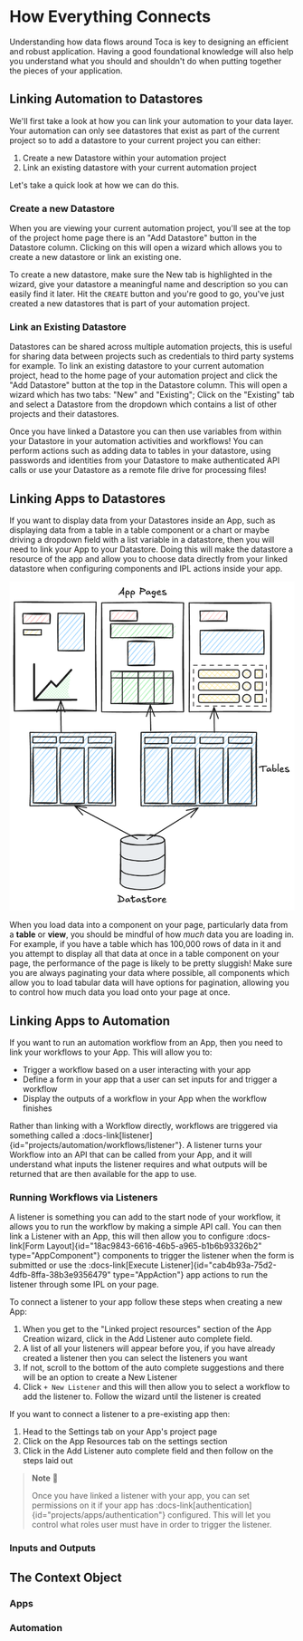 # How Everything Connects

Understanding how data flows around Toca is key to designing an efficient and robust application. Having a good foundational knowledge will also help you understand what you should and shouldn't do when putting together the pieces of your application.

## Linking Automation to Datastores

We'll first take a look at how you can link your automation to your data layer. Your automation can only see datastores that exist as part of the current project so to add a datastore to your current project you can either:
1. Create a new Datastore within your automation project
2. Link an existing datastore with your current automation project

Let's take a quick look at how we can do this.

### Create a new Datastore

When you are viewing your current automation project, you'll see at the top of the project home page there is an "Add Datastore" button in the Datastore column. Clicking on this will open a wizard which allows you to create a new datastore or link an existing one.

To create a new datastore, make sure the New tab is highlighted in the wizard, give your datastore a meaningful name and description so you can easily find it later. Hit the `CREATE` button and you're good to go, you've just created a new datastores that is part of your automation project.


### Link an Existing Datastore

Datastores can be shared across multiple automation projects, this is useful for sharing data between projects such as credentials to third party systems for example. To link an existing datastore to your current automation project, head to the home page of your automation project and click the "Add Datastore" button at the top in the Datastore column. This will open a wizard which has two tabs: "New" and "Existing"; Click on the "Existing" tab and select a Datastore from the dropdown which contains a list of other projects and their datastores.


Once you have linked a Datastore you can then use variables from within your Datastore in your automation activities and workflows! You can perform actions such as adding data to tables in your datastore, using passwords and identities from your Datastore to make authenticated API calls or use your Datastore as a remote file drive for processing files!

## Linking Apps to Datastores

If you want to display data from your Datastores inside an App, such as displaying data from a table in a table component or a chart or maybe driving a dropdown field with a list variable in a datastore, then you will need to link your App to your Datastore. Doing this will make the datastore a resource of the app and allow you to choose data directly from your linked datastore when configuring components and IPL actions inside your app.

![Apps Linking to Datastore](/src/assets/book/apps_to_datastores.png)

When you load data into a component on your page, particularly data from a **table** or **view**, you should be mindful of how _much_ data you are loading in. For example, if you have a table which has 100,000 rows of data in it and you attempt to display all that data at once in a table component on your page, the performance of the page is likely to be pretty sluggish! Make sure you are always paginating your data where possible, all components which allow you to load tabular data will have options for pagination, allowing you to control how much data you load onto your page at once.


## Linking Apps to Automation

If you want to run an  automation workflow from an App, then you need to link your workflows to your App. This will allow you to:
- Trigger a workflow based on a user interacting with your app
- Define a form in your app that a user can set inputs for and trigger a workflow
- Display the outputs of a workflow in your App when the workflow finishes

Rather than linking with a Workflow directly, workflows are triggered via something called a :docs-link[listener]{id="projects/automation/workflows/listener"}. A listener turns your Workflow into an API that can be called from your App, and it will understand what inputs the listener requires and what outputs will be returned that are then available for the app to use.

### Running Workflows via Listeners

A listener is something you can add to the start node of your workflow, it allows you to run the workflow by making a simple API call. You can then link a Listener with an App, this will then allow you to configure :docs-link[Form Layout]{id="18ac9843-6616-46b5-a965-b1b6b93326b2" type="AppComponent"} components to trigger the listener when the form is submitted or use the :docs-link[Execute Listener]{id="cab4b93a-75d2-4dfb-8ffa-38b3e9356479" type="AppAction"} app actions to run the listener through some IPL on your page.

To connect a listener to your app follow these steps when creating a new App:
1. When you get to the "Linked project resources" section of the App Creation wizard, click in the Add Listener auto complete field.
2. A list of all your listeners will appear before you, if you have already created a listener then you can select the listeners you want
3. If not, scroll to the bottom of the auto complete suggestions and there will be an option to create a New Listener
4. Click `+ New Listener` and this will then allow you to select a workflow to add the listener to. Follow the wizard until the listener is created


If you want to connect a listener to a pre-existing app then:
1. Head to the Settings tab on your App's project page
2. Click on the App Resources tab on the settings section
3. Click in the Add Listener auto complete field and then follow on the steps laid out


> **Note** 📝
>
> Once you have linked a listener with your app, you can set permissions on it if your app has :docs-link[authentication]{id="projects/apps/authentication"} configured. This will let you control what roles user must have in order to trigger the listener.

### Inputs and Outputs




## The Context Object

### Apps

### Automation
